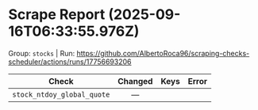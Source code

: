 # Scrape Report (2025-09-16T06:33:55.976Z)

Group: `stocks`  |  Run: https://github.com/AlbertoRoca96/scraping-checks-scheduler/actions/runs/17756693206

| Check | Changed | Keys | Error |
|---|:---:|:--|:--|
| `stock_ntdoy_global_quote` | — |  |  |
